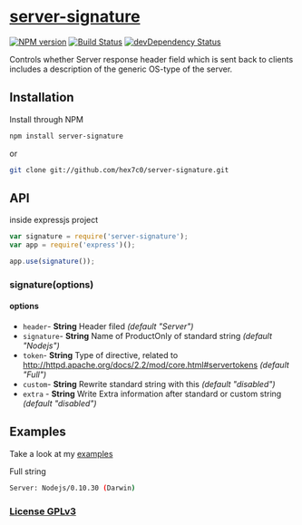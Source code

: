 # [server-signature](http://supergiovane.tk/#/server-signature)

[![NPM version](https://badge.fury.io/js/server-signature.svg)](http://badge.fury.io/js/server-signature)
[![Build Status](https://travis-ci.org/hex7c0/server-signature.svg?branch=master)](https://travis-ci.org/hex7c0/server-signature)
[![devDependency Status](https://david-dm.org/hex7c0/server-signature/dev-status.svg)](https://david-dm.org/hex7c0/server-signature#info=devDependencies)

Controls whether Server response header field which is sent back to clients includes a description of the generic OS-type of the server.

## Installation

Install through NPM

```bash
npm install server-signature
```
or
```bash
git clone git://github.com/hex7c0/server-signature.git
```

## API

inside expressjs project
```js
var signature = require('server-signature');
var app = require('express')();

app.use(signature());
```

### signature(options)

#### options

 - `header`- **String** Header filed *(default "Server")*
 - `signature`- **String** Name of ProductOnly of standard string *(default "Nodejs")*
 - `token`- **String** Type of directive, related to http://httpd.apache.org/docs/2.2/mod/core.html#servertokens *(default "Full")*
 - `custom`- **String** Rewrite standard string with this *(default "disabled")*
 - `extra` - **String** Write Extra information after standard or custom string *(default "disabled")*

## Examples

Take a look at my [examples](https://github.com/hex7c0/server-signature/tree/master/examples)

Full string
```bash
Server: Nodejs/0.10.30 (Darwin)
```

### [License GPLv3](http://opensource.org/licenses/GPL-3.0)
